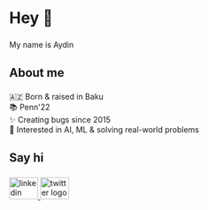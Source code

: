 <h1 align="left">Hey 👋</h1>

###

<p align="left">My name is Aydin</p>

###

<h2 align="left">About me</h2>

###

<p align="left">🇦🇿 Born & raised in Baku<br>📚 Penn'22<br>✨ Creating bugs since 2015<br>🧐 Interested in AI, ML & solving real-world problems</p>

###

<h2 align="left">Say hi</h2>

###

<div align="left">
  <a href="https://linkedin.com/in/aydin-imranov" target="_blank">
    <img src="https://raw.githubusercontent.com/maurodesouza/profile-readme-generator/master/src/assets/icons/social/linkedin/default.svg" width="52" height="40" alt="linkedin logo"  />
  </a>
  <a href="https://twitter.com/ImranovAydin" target="_blank">
    <img src="https://raw.githubusercontent.com/maurodesouza/profile-readme-generator/master/src/assets/icons/social/twitter/default.svg" width="52" height="40" alt="twitter logo"  />
  </a>
</div>

###
